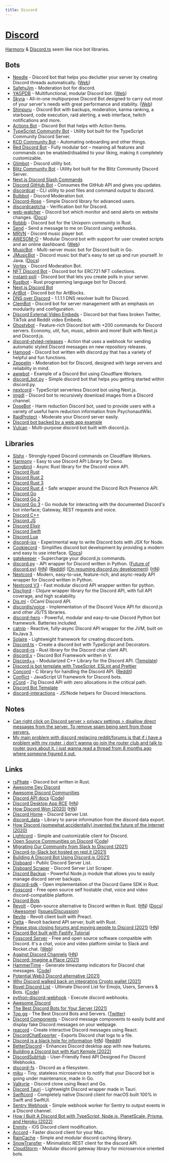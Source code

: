```yaml
---
title: Discord
---
```


# [Discord](https://discord.com)

[Harmony](https://github.com/harmonyland/harmony) & [Discord.ts](https://github.com/oceanroleplay/discord.ts) seem like nice bot libraries.

## Bots

- [Needle](https://github.com/MarcusOtter/discord-needle) - Discord bot that helps you declutter your server by creating Discord threads automatically. ([Web](https://needle.gg/))
- [SafetyJim](https://github.com/Samoxive/SafetyJim) - Moderation bot for discord.
- [YAGPDB](https://github.com/botlabs-gg/yagpdb) - Multifunctional, modular Discord bot. ([Web](https://yagpdb.xyz/))
- [Skyra](https://github.com/skyra-project/skyra) - All-in-one multipurpose Discord Bot designed to carry out most of your server's needs with great performance and stability. ([Web](https://skyra.pw/))
- [Shinpuru](https://github.com/zekroTJA/shinpuru) - Discord Bot with backups, moderation, karma ranking, a starboard, code execution, raid alerting, a web interface, twitch notifications and more.
- [Actions Bot](https://github.com/wei/discord-actions-bot) - Discord Bot that helps with Action Items.
- [TypeScript Community Bot](https://github.com/typescript-community/community-bot) - Utility bot built for the TypeScript Community Discord Server.
- [KCD Community Bot](https://github.com/kentcdodds/kcd-discord-bot) - Automating onboarding and other things.
- [Red Discord Bot](https://github.com/Cog-Creators/Red-DiscordBot) - Fully modular bot – meaning all features and commands can be enabled/disabled to your liking, making it completely customizable.
- [Glimbot](https://github.com/nisamson/glimbot) - Discord utility bot.
- [Blitz Community Bot](https://github.com/blitz-js/discord-bot) - Utility bot built for the Blitz Community Discord Server.
- [Next.js Discord Slash Commands](https://github.com/jackmerrill/nextjs-discord-slash-commands)
- [Discord GitHub Bot](https://github.com/Falconerd/discord-bot-github) - Consumes the GitHub API and gives you updates.
- [discordcat](https://github.com/k-nasa/discordcat) - CLI utility to post files and command output to discord.
- [Bulbbot](https://github.com/TeamBulbbot/bulbbot) - Discord Moderation bot.
- [Discord-Rose](https://github.com/discord-rose/discord-rose) - Simple Discord library for advanced users.
- [discordcaptcha](https://github.com/y21/discordcaptcha) - Verification bot for Discord.
- [web-watcher](https://github.com/shellbear/web-watcher) - Discord bot which monitor and send alerts on website changes. ([Docs](https://shellbear.github.io/web-watcher/))
- [Robbb](https://github.com/unixporn/robbb) - Discord bot for the Unixporn community in Rust.
- [Send](https://github.com/cnrad/send) - Send a message to me on Discord using webhooks.
- [MRVN](https://github.com/cpdt/mrvn-bot) - Discord music player bot.
- [AWESOM-O](https://github.com/feinwarusoftware/awesomobot) - Modular Discord bot with support for user created scripts and an online dashboard. ([Web](https://awesomo.feinwaru.com/))
- [MusicBot](https://github.com/ljgago/MusicBot) - Multi-server music bot for Discord built in Go.
- [JMusicBot](https://github.com/jagrosh/MusicBot) - Discord music bot that's easy to set up and run yourself. In Java. ([Docs](https://jmusicbot.com/))
- [Vortex](https://github.com/jagrosh/Vortex) - Discord Moderation Bot.
- [NFT Discord Bot](https://github.com/lucid-eleven/nft-discord-bot) - Discord bot for ERC721 NFT collections.
- [instant-poll](https://github.com/JohnnyJayJay/instant-poll) - Discord bot that lets you create polls in your server.
- [Rustbot](https://github.com/kangalioo/rustbot) - Rust programming language bot for Discord.
- [Next.js Discord Bot](https://github.com/vercel/nextjs-discord-bot)
- [ArtBot](https://github.com/ArtBlocks/artbot) - Discord bot for ArtBlocks.
- [DNS over Discord](https://github.com/MattIPv4/DNS-over-Discord) - 1.1.1.1 DNS resolver built for Discord.
- [ClemBot](https://github.com/ClemBotProject/ClemBot) - Discord bot for server management with an emphasis on modularity and configuration.
- [Discord External Video Embeds](https://github.com/adryd325/discord-twitter-video-embeds) - Discord bot that fixes broken Twitter, TikTok and Reddit video Embeds.
- [Ghostybot](https://github.com/Dev-CasperTheGhost/ghostybot) - Feature-rich Discord bot with +200 commands for Discord servers. Economy, util, fun, music, admin and more! Built with Next.js and Discord.js.
- [discord-styled-releases](https://github.com/nhevia/discord-styled-releases) - Action that uses a webhook for sending automatic styled Discord messages on new repository releases.
- [Hamood](https://github.com/nathanielfernandes/HamoodBot) - Discord bot written with discord.py that has a variety of helpful and fun functions.
- [Zeppelin](https://github.com/ZeppelinBot/Zeppelin) - Moderation bot for Discord, designed with large servers and reliability in mind.
- [awwbot](https://github.com/JustinBeckwith/awwbotcf) - Example of a Discord Bot using Cloudflare Workers.
- [discord_bot.py](https://github.com/AlexFlipnote/discord_bot.py) - Simple discord bot that helps you getting started within discord.py.
- [nextcord](https://github.com/alii/nextcord) - TypeScript serverless Discord bot using Next.js.
- [imgdl](https://github.com/Fyko/imgdl-bot) - Discord bot to recursively download images from a Discord channel.
- [DoseBot](https://github.com/dosebotredux/DosebotRedux) - Harm reduction Discord bot, used to provide users with a variety of useful harm reduction information from PsychonautWiki.
- [RaidProtect](https://github.com/raidprotect/raidprotect) - Moderate your Discord server easily.
- [Discord bot backed by a web app example](https://github.com/with-heart/discord-bot-webapp-example)
- [Vulcan](https://github.com/Vulcan-Discord-Bot/Vulcan) - Multi-purpose discord bot built with discord.js.

## Libraries

- [Slshx](https://github.com/mrbbot/slshx) - Strongly-typed Discord commands on Cloudflare Workers.
- [Harmony](https://github.com/harmonyland/harmony) - Easy to use Discord API Library for Deno.
- [Songbird](https://github.com/serenity-rs/songbird) - Async Rust library for the Discord voice API.
- [Discord Rust](https://github.com/twilight-rs/twilight)
- [Discord Rust 2](https://github.com/serenity-rs/serenity)
- [Discord Rust 3](https://github.com/passcod/accord)
- [Discord Rust 4](https://github.com/AregevDev/rustcord) - Safe wrapper around the Discord Rich Presence API.
- [Discord Go](https://github.com/bwmarrin/discordgo)
- [Discord Go 2](https://github.com/diamondburned/arikawa)
- [Discord Go 3](https://github.com/andersfylling/disgord) - Go module for interacting with the documented Discord's bot interface; Gateway, REST requests and voice.
- [Discord C++](https://github.com/yourWaifu/sleepy-discord)
- [Discord JS](https://github.com/discordjs/discord.js)
- [Discord Elixir](https://github.com/Kraigie/nostrum)
- [Discord Swift](https://github.com/Azoy/Sword)
- [Discord Lua](https://github.com/SinisterRectus/Discordia)
- [discord-jsx](https://github.com/alii/discord-jsx) - Experimental way to write Discord bots with JSX for Node.
- [Cookiecord](https://github.com/cookiecord/cookiecord) - Simplifies discord bot development by providing a modern and easy to use interface. ([Docs](https://cookiecord.js.org/))
- [gatekeeper](https://github.com/itsMapleLeaf/gatekeeper) - Supercharge your discord.js commands.
- [discord.py](https://github.com/Rapptz/discord.py) - API wrapper for Discord written in Python. ([Future of discord.py](https://gist.github.com/Rapptz/4a2f62751b9600a31a0d3c78100287f1)) ([HN](https://news.ycombinator.com/item?id=28334516)) ([Reddit](https://www.reddit.com/r/programming/comments/pd092x/discordpy_development_ceased/)) ([On resuming discord.py development](https://news.ycombinator.com/item?id=30573842)) ([HN](https://news.ycombinator.com/item?id=30573842))
- [Nextcord](https://github.com/nextcord/nextcord) - Modern, easy-to-use, feature-rich, and async-ready API wrapper for Discord written in Python.
- [Nextcord V3](https://github.com/nextcord/nextcord-v3) - Fast modular discord API wrapper written for python.
- [Discljord](https://github.com/IGJoshua/discljord) - Clojure wrapper library for the Discord API, with full API coverage, and high scalability.
- [Dis.ml](https://github.com/Mishio595/disml) - OCaml Discord API.
- [discordjs/voice](https://github.com/discordjs/voice) - Implementation of the Discord Voice API for discord.js and other JS/TS libraries.
- [discord-hero](https://github.com/discord-hero/discord-hero) - Powerful, modular and easy-to-use Discord Python bot framework. Batteries included.
- [catnip](https://github.com/mewna/catnip) - Reactive, fully-async Discord API wrapper for the JVM, built on RxJava 3.
- [Solaire](https://github.com/wwselleck/solaire-discord) - Lightweight framework for creating discord bots.
- [Discord.ts](https://github.com/oceanroleplay/discord.ts) - Create a discord bot with TypeScript and Decorators.
- [discord-rs](https://github.com/SpaceManiac/discord-rs) - Rust library for the Discord chat client API.
- [discord.v](https://github.com/Terisback/discord.v) - Discord Bot Framework written in V.
- [Discord++](https://github.com/DiscordPP/discordpp) - Modularized C++ Library for the Discord API. ([Template](https://github.com/DiscordPP/plugin-endpoints))
- [Discord.js bot template with TypeScript, ESLint and Prettier](https://github.com/Dev-CasperTheGhost/discord-bot-template)
- [Concord](https://github.com/Cogmasters/concord) - C library for handling the Discord API. ([Reddit](https://www.reddit.com/r/programming/comments/tcjosy/ever_wanted_to_write_discord_bots_in_c_probably/))
- [Conflict](https://github.com/YodaLightsabr/conflict) - JavaScript UI framework for Discord bots.
- [zCord](https://github.com/fengb/zCord) - Zig Discord API with zero allocations in the critical path.
- [Discord Bot Template](https://github.com/Fyko/bot-template)
- [discord-interactions](https://github.com/discord/discord-interactions-js) - JS/Node helpers for Discord Interactions.

## Notes

- [Can right click on Discord server > privacy settings > disallow direct messages from the server. To remove spam being sent from those servers.](https://youtu.be/2UdKaktBvKQ?t=1063)
- [My main problem with discord replacing reddit/forums is that if i have a problem with my router, i don’t wanna go join the router club and talk to router guys about it. i just wanna read a thread from 8 months ago where someone figured it out.](https://twitter.com/Yelix/status/1504495691573387270)

## Links

- [rsPhate](https://github.com/Phate6660/rsPhate) - Discord bot written in Rust.
- [Awesome Dev Discord](https://github.com/ljosberinn/awesome-dev-discord)
- [Awesome Discord Communities](https://github.com/mhxion/awesome-discord-communities)
- [Discord API docs](https://discord.com/developers/docs/intro) ([Code](https://github.com/discord/discord-api-docs))
- [Discord Desktop App RCE](https://mksben.l0.cm/2020/10/discord-desktop-rce.html) ([HN](https://news.ycombinator.com/item?id=24822755))
- [How Discord Won (2020)](https://ianvanagas.com/2020/10/19/how-discord-won/) ([HN](https://news.ycombinator.com/item?id=24829635))
- [Discord Home](https://discordhome.com/) - Discord Server List.
- [discord_data](https://github.com/seanbreckenridge/discord_data) - Library to parse information from the discord data export.
- [How Discord (somewhat accidentally) invented the future of the internet (2020)](https://www.protocol.com/discord)
- [Lightcord](https://github.com/Lightcord/Lightcord) - Simple and customizable client for Discord.
- [Open Source Communities on Discord](https://discord.com/open-source) ([Code](https://github.com/discord/discord-open-source))
- [Migrating Our Community from Slack to Discord (2021)](https://orbit.love/blog/how-to-migrate-a-community-from-slack-to-discord)
- [Discord-to-Slack bot hosted on repl.it (2021)](https://blog.arkency.com/discord-bot-talking-to-slack-hosted-on-repl-dot-it/)
- [Building A Discord Bot Using Discord.js (2021)](https://www.smashingmagazine.com/2021/02/building-discord-bot-discordjs/)
- [Disboard](https://disboard.org/) - Public Discord Server List.
- [Disboard Scraper](https://github.com/crock/disboard-scraper) - Discord Server List Scraper.
- [Discord Backup](https://github.com/Androz2091/discord-backup) - Powerful Node.js module that allows you to easily manage discord server backups.
- [discord-sdk](https://github.com/EmbarkStudios/discord-sdk) - Open implementation of the Discord Game SDK in Rust.
- [Fosscord](https://github.com/fosscord/fosscord) - Free open source self hostable chat, voice and video discord-compatible platform.
- [Discord Bots](https://discord.com/invite/0cDvIgU2voY8RSYL)
- [Revolt](https://revolt.chat/) - Open-source alternative to Discord written in Rust. ([HN](https://news.ycombinator.com/item?id=28434012)) ([Docs](https://developers.revolt.chat/)) ([Awesome](https://github.com/insertish/awesome-revolt)) ([Issues/Discussion](https://github.com/revoltchat/revolt))
- [Revite](https://github.com/revoltchat/revite) - Revolt client built with Preact.
- [Delta](https://github.com/revoltchat/delta) - Revolt backend API server, built with Rust.
- [Please stop closing forums and moving people to Discord (2021)](https://kotaku.com/please-stop-closing-forums-and-moving-people-to-discord-1847684851) ([HN](https://news.ycombinator.com/item?id=28549739))
- [Discord Bot built with Fastify Tutorial](https://github.com/Eomm/fastify-discord-bot-demo)
- [Fosscord Server](https://github.com/fosscord/fosscord-server) - Free and open source software compatible with Discord. It's a chat, voice and video platform similar to Slack and Rocket.chat. ([Web](https://fosscord.com/))
- [Against Discord Channels](https://becca.ooo/discord) ([HN](https://news.ycombinator.com/item?id=29128361))
- [Discord: Imagine a Place (2021)](https://www.notboring.co/p/discord-imagine-a-place)
- [HammerTime](https://hammertime.djdavid98.art/) - Generate timestamp indicators for Discord chat messages. ([Code](https://github.com/DJDavid98/HammerTime))
- [Potential Web3 Discord alternative (2021)](https://twitter.com/jacksondame/status/1459517582302715904)
- [Why Discord walked back on integrating Crypto wallet (2021)](https://twitter.com/amytongwu/status/1459384682676736006)
- [Rovel Discord List](https://discord.rovelstars.com/) - Ultimate Discord List for Emojis, Users, Servers & Bots. ([Code](https://github.com/rovelstars/discord-list))
- [python-discord-webhook](https://github.com/lovvskillz/python-discord-webhook) - Execute discord webhooks.
- [Awesome Discord](https://github.com/jacc/awesome-discord)
- [The Best Discord Bots for Your Server (2021)](https://www.wired.com/story/best-discord-bots/)
- [Top.gg](https://top.gg/) - The Best Discord Bots and Servers. ([Twitter](https://twitter.com/JoinTopgg))
- [Discord Components](https://github.com/skyra-project/discord-components) - Discord message components to easily build and display fake Discord messages on your webpage.
- [reacord](https://github.com/itsMapleLeaf/reacord) - Create interactive Discord messages using React.
- [DiscordChatExporter](https://github.com/Tyrrrz/DiscordChatExporter) - Exports Discord chat logs to a file.
- [Discord is a black hole for information](https://knockout.chat/thread/33251/1) ([HN](https://news.ycombinator.com/item?id=30311982)) ([Reddit](https://www.reddit.com/r/programming/comments/sr1enx/discord_is_a_black_hole_for_information_knockout/))
- [BetterDiscord](https://github.com/BetterDiscord/BetterDiscord) - Enhances Discord desktop app with new features.
- [Building a Discord bot with Kurt Kemple (2022)](https://www.youtube.com/watch?v=xQypJTpI5-U)
- [DiscordSubHub](https://github.com/nathanielfernandes/DiscordSubHub) - User-Friendly Feed API Designed For Discord Webhooks.
- [discord-fs](https://github.com/pixelomer/discord-fs) - Discord as a filesystem.
- [miku](https://github.com/NinoDiscord/miku) - Tiny, stateless microservice to notify that your Discord bot is going under maintenance, made in Go.
- [Valkyrie](https://github.com/sentrionic/Valkyrie) - Discord clone using React and Go.
- [Discord Tauri](https://github.com/DiscordTauri/discord-tauri) - Lightweight Discord wrapper made in Tauri.
- [Swiftcord](https://github.com/cryptoAlgorithm/Swiftcord) - Completely native Discord client for macOS built 100% in Swift and SwiftUI.
- [Sentry Webhook](https://github.com/auguwu/sentry-webhook) - Simple webhook worker for Sentry to output events in a Discord channel.
- [How I Built A Discord Bot with TypeScript, Node.js, PlanetScale, Prisma, and Heroku (2022)](https://www.youtube.com/watch?v=Wtqq0-yYKps)
- [Enmity](https://github.com/enmity-mod/enmity) - iOS Discord client modification.
- [Accord](https://github.com/evelyneee/accord) - Faster discord client for your Mac.
- [RainCache](https://github.com/DasWolke/RainCache) - Simple and modular discord caching library.
- [SnowTransfer](https://github.com/DasWolke/SnowTransfer) - Minimalistic REST client for the discord API.
- [CloudStorm](https://github.com/DasWolke/CloudStorm) - Modular discord gateway library for microservice oriented bots.